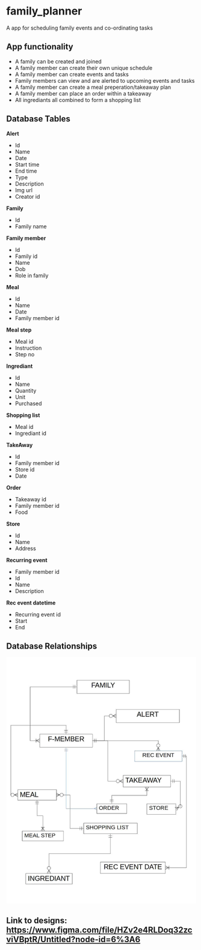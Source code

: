 # family_planner
A app for scheduling family events and co-ordinating tasks

## App functionality
- A family can be created and joined
- A family member can create their own unique schedule 
- A family member can create events and tasks
- Family members can view and are alerted to upcoming events and tasks
- A family member can create a meal preperation/takeaway plan
- A family member can place an order within a takeaway
- All ingrediants all combined to form a shopping list

## Database Tables

**Alert**
- Id 
- Name
- Date
- Start time
- End time
- Type
- Description
- Img url
- Creator id

**Family**
- Id 
- Family name

**Family member**
- Id
- Family id
- Name
- Dob
- Role in family

**Meal**
- Id
- Name
- Date
- Family member id

**Meal step**
- Meal id
- Instruction
- Step no

**Ingrediant**
- Id
- Name
- Quantity
- Unit
- Purchased

**Shopping list**
- Meal id
- Ingrediant id

**TakeAway**
- Id
- Family member id
- Store id
- Date

**Order**
- Takeaway id
- Family member id
- Food

**Store**
- Id
- Name
- Address

**Recurring event**
- Family member id
- Id 
- Name
- Description

**Rec event datetime**
- Recurring event id
- Start
- End 

## Database Relationships
![db_relationships](database_relationships.jpeg)

## Link to designs: https://www.figma.com/file/HZv2e4RLDoq32zcviVBptR/Untitled?node-id=6%3A6

